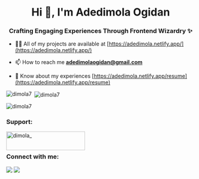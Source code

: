 <h1 align="center">Hi 👋, I'm Adedimola Ogidan</h1>
<h3 align="center">Crafting Engaging Experiences Through Frontend Wizardry ✨</h3>

- 👨‍💻 All of my projects are available at [https://adedimola.netlify.app/](https://adedimola.netlify.app/)

- 📫 How to reach me **adedimolaogidan@gmail.com**

- 📄 Know about my experiences [https://adedimola.netlify.app/resume](https://adedimola.netlify.app/resume)

<p><img align="left" src="https://github-readme-stats.vercel.app/api/top-langs?username=dimola7&show_icons=true&locale=en&layout=compact&theme=onedark" alt="dimola7" /></p>

<p>&nbsp;<img align="center" src="https://github-readme-stats.vercel.app/api?username=dimola7&show_icons=true&locale=en&theme=onedark" alt="dimola7" /></p>

<p><img align="center" src="https://github-readme-streak-stats.herokuapp.com/?user=dimola7&theme=onedark" alt="dimola7" /></p>

<h3 align="left">Support:</h3>
<p><a href="https://www.buymeacoffee.com/dimola_"> <img align="left" src="https://cdn.buymeacoffee.com/buttons/v2/default-yellow.png" height="50" width="210" alt="dimola_" /></a></p><br><br>

<h3 align="left">Connect with me:</h3>

[![](https://img.shields.io/badge/twitter-12100E?style=for-the-badge&logo=twitter&logoColor=white)](https://twitter.com/dimola_) [![](https://img.shields.io/badge/linkedin-12100E?style=for-the-badge&logo=linkedin&logoColor=white)](https://www.linkedin.com/in/adedimola-ogidan/)
